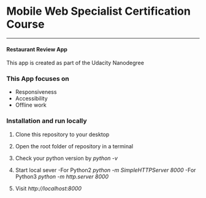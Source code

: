 # Mobile Web Specialist Certification Course
---
#### Restaurant Review App

This app is created as part of the Udacity Nanodegree

### This App focuses on
  - Responsiveness
  - Accessibility
  - Offline work

 

### Installation and run locally

1. Clone this repository to your desktop

2. Open the root folder of repository in a terminal

3. Check your python version by _python -v_

4. Start local sever
    -For Python2    _python -m SimpleHTTPServer 8000_
    -For Python3    _python -m http.server 8000_

5. Visit _http://localhost:8000_
